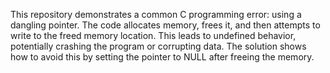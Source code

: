 This repository demonstrates a common C programming error: using a dangling pointer.  The code allocates memory, frees it, and then attempts to write to the freed memory location. This leads to undefined behavior, potentially crashing the program or corrupting data. The solution shows how to avoid this by setting the pointer to NULL after freeing the memory.